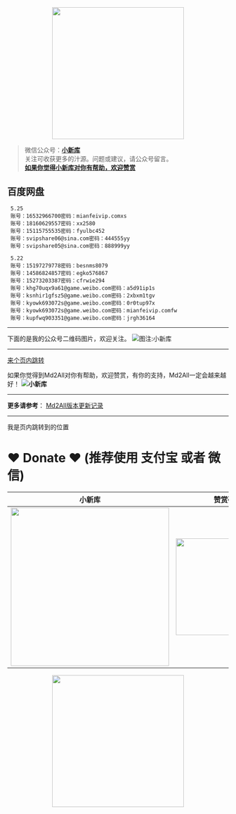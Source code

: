 <div align="center">
<a href="https://xiaoxinku.ys168.com">
<img width="300" src="https://s1.ax1x.com/2020/05/26/tiwdl8.gif"/>
</a>
</div>


>微信公众号：**[小新库](#jump_10)**  
关注可收获更多的汁源。问题或建议，请公众号留言。  
**[如果你觉得小新库对你有帮助，欢迎赞赏](#jump_20)**


## 百度网盘

```
 5.25
 账号：16532966700密码：mianfeivip.comxs
 账号：18160629557密码：xx2580
 账号：15115755535密码：fyulbc452
 账号：svipshare06@sina.com密码：444555yy
 账号：svipshare05@sina.com密码：888999yy
  
 5.22
 账号：15197279778密码：besnms8079
 账号：14586824857密码：egko576867
 账号：15273203387密码：cfrwie294
 账号：khg70uqx9a61@game.weibo.com密码：a5d91ip1s
 账号：ksnhir1gfsz5@game.weibo.com密码：2xbxm1tgv
 账号：kyowk693072s@game.weibo.com密码：0r0tup97x
 账号：kyowk693072s@game.weibo.com密码：mianfeivip.comfw
 账号：kupfwq903351@game.weibo.com密码：jrgh36164
```

***

下面的是我的公众号二维码图片，欢迎关注。
![图注:小新库](https://s1.ax1x.com/2020/05/15/Ysg6dH.jpg) 

***

<a href="#jump_2">来个页内跳转</a>


如果你觉得到Md2All对你有帮助，欢迎赞赏，有你的支持，Md2All一定会越来越好！
**![小新库](https://s1.ax1x.com/2020/05/26/tiVwse.png)**

***

**更多请参考**：
[Md2All版本更新记录](https://www.cnblogs.com/garyyan/p/9238405.html)

***
<a id="jump_2">我是页内跳转到的位置</a>
[^10]: 注脚跳转位置
111

# ❤ Donate ❤ (推荐使用 支付宝 或者 微信)
 
| 小新库                                                                                                | 赞赏码
| ----------------------------------------------------------------------------------------------------- | --|
| <img width="360px" src="https://s1.ax1x.com/2020/05/15/Ysg6dH.jpg"/> |<img width="220px" src="https://s1.ax1x.com/2020/05/26/tiVwse.png">

<div align="center">
<a href="https://s1.ax1x.com/2020/05/26/tiVwse.png">
<img width="300" src="https://camo.githubusercontent.com/be06971baed9105260e0ed5c03746108c30b527f/68747470733a2f2f63646e2e6275796d6561636f666665652e636f6d2f627574746f6e732f64656661756c742d6f72616e67652e706e67"/>
</a>
</div>
